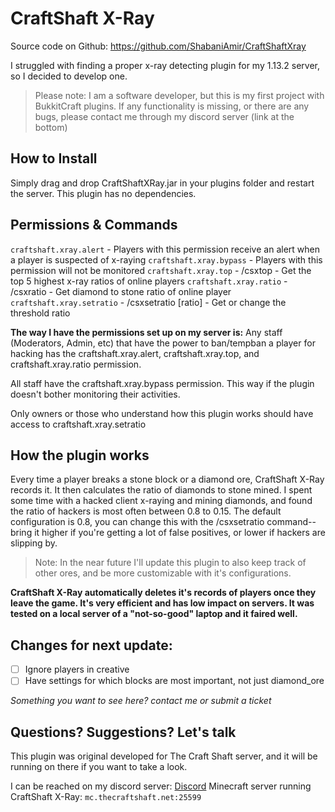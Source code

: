 # CraftShaft X-Ray
Source code on Github: https://github.com/ShabaniAmir/CraftShaftXray

I struggled with finding a proper x-ray detecting plugin for my 1.13.2 server, so I decided to develop one.

> Please note: I am a software developer, but this is my first project with BukkitCraft plugins. If any functionality is missing, or there are any bugs, please contact me through my discord server (link at the bottom)

## How to Install
Simply drag and drop CraftShaftXRay.jar in your plugins folder and restart the server.
This plugin has no dependencies.

## Permissions & Commands
`craftshaft.xray.alert` - Players with this permission receive an alert when a player is suspected of x-raying
`craftshaft.xray.bypass` - Players with this permission will not be monitored
`craftshaft.xray.top` - /csxtop - Get the top 5 highest x-ray ratios of online players
`craftshaft.xray.ratio` - /csxratio <player> - Get diamond to stone ratio of online player
`craftshaft.xray.setratio` - /csxsetratio [ratio] - Get or change the threshold ratio
  
**The way I have the permissions set up on my server is:**
Any staff (Moderators, Admin, etc) that have the power to ban/tempban a player for hacking has the craftshaft.xray.alert, craftshaft.xray.top, and craftshaft.xray.ratio permission.

All staff have the craftshaft.xray.bypass permission. This way if the plugin doesn't bother monitoring their activities.

Only owners or those who understand how this plugin works should have access to craftshaft.xray.setratio

## How the plugin works
Every time a player breaks a stone block or a diamond ore, CraftShaft X-Ray records it. It then calculates the ratio of diamonds to stone mined. I spent some time with a hacked client x-raying and mining diamonds, and found the ratio of hackers is most often between 0.8 to 0.15. The default configuration is 0.8, you can change this with the /csxsetratio command-- bring it higher if you're getting a lot of false positives, or lower if hackers are slipping by.

> Note: In the near future I'll update this plugin to also keep track of other ores, and be more customizable with it's configurations.

**CraftShaft X-Ray automatically deletes it's records of players once they leave the game. It's very efficient and has low impact on servers. It was tested on a local server of a "not-so-good" laptop and it faired well.**

## Changes for next update:
- [ ] Ignore players in creative
- [ ] Have settings for which blocks are most important, not just diamond_ore

*Something you want to see here? contact me or submit a ticket*

## Questions? Suggestions? Let's talk
This plugin was original developed for The Craft Shaft server, and it will be running on there if you want to take a look.

I can be reached on my discord server: [Discord](https://discord.gg/YvBFZJx)
Minecraft server running CraftShaft X-Ray: `mc.thecraftshaft.net:25599`
